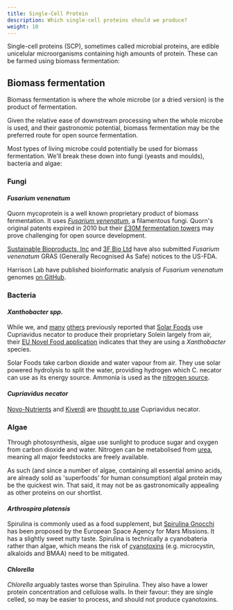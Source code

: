 ```yaml
---
title: Single-Cell Protein
description: Which single-cell proteins should we produce?
weight: 10
---
```


Single-cell proteins (SCP), sometimes called microbial proteins, are edible unicelular microorganisms containing high amounts of protein.  These can be farmed using biomass fermentation:

## Biomass fermentation

Biomass fermentation is where the whole microbe (or a dried version) is the product of fermentation.  

Given the relative ease of downstream processing when the whole microbe is used, and their gastronomic potential, biomass fermentation may be the preferred route for open source fermentation.

Most types of living microbe could potentially be used for biomass fermentation.  We'll break these down into fungi (yeasts and moulds), bacteria and algae:

### Fungi

#### *Fusarium venenatum*

Quorn mycoprotein is a well known proprietary product of biomass fermentation.  It uses [*Fusarium venenatum*](https://www.quorn.us/news/how-is-quorn-made-introduction-to-quorn-and-mycoprotein), a filamentous fungi.  Quorn's original patents expired in 2010 but their [£30M fermentation towers](https://www.foodmanufacture.co.uk/Article/2011/03/14/Premier-didn-t-realise-Quorn-s-potential-says-ceo) may prove challenging for open source development.

[Sustainable Bioproducts, Inc](https://www.fda.gov/media/142277/download) and [3F Bio Ltd](https://fda.report/media/145554/GRAS-Notice-GRN-945-Fungal+protein.pdf) have also submitted *Fusarium venenatum* GRAS (Generally Recognised As Safe) notices to the US-FDA.

Harrison Lab have published bioinformatic analysis of *Fusarium venenatum* genomes [on GitHub](https://github.com/harrisonlab/fusarium_venenatum).

### Bacteria

#### *Xanthobacter spp.*

While we, and [many](https://www.penguin.co.uk/books/317018/regenesis-by-monbiot-george/9780141992990) [others](https://theses.hal.science/tel-03718434/document) previously reported that [Solar Foods](https://solarfoods.com/science/) use Cupriavidus necator to produce their proprietary Solein largely from air, their [EU Novel Food application](https://food.ec.europa.eu/system/files/2023-08/novel-food_sum_ongoing-app_2021-1730.pdf) indicates that they are using a *Xanthobacter* species.

Solar Foods take carbon dioxide and water vapour from air.  They use solar powered hydrolysis to split the water, providing hydrogen which C. necator can use as its energy source.  Ammonia is used as the [nitrogen source](https://www.youtube.com/watch?v=z8zuqR95fqA).

#### *Cupriavidus necator*

[Novo-Nutrients](https://www.novonutrients.com) and [Kiverdi](https://www.kiverdi.com) are [thought to use](https://theses.hal.science/tel-03718434/document) Cupriavidus necator.

### Algae

Through photosynthesis, algae use sunlight to produce sugar and oxygen from carbon dioxide and water.  Nitrogen can be metabolised from [urea](https://www.ncbi.nlm.nih.gov/pmc/articles/PMC396147/), meaning all major feedstocks are freely available.

As such (and since a number of algae, containing all essential amino acids, are already sold as 'superfoods' for human consumption) algal protein may be the quickest win.  That said, it may not be as gastronomically appealing as other proteins on our shortlist.

#### *Arthrospira platensis*

Spirulina is commonly used as a food supplement, but [Spirulina Gnocchi](https://www.esa.int/Science_Exploration/Human_and_Robotic_Exploration/Exploration/Ready_for_dinner_on_Mars) has been proposed by the European Space Agency for Mars Missions.  It has a slightly sweet nutty taste.  Spirulina is technically a cyanobateria rather than algae, which means the risk of [cyanotoxins](https://cdn.who.int/media/docs/default-source/wash-documents/water-safety-and-quality/toxic-cyanobacteria-2/toxic-cyanobacteria-ch2.pdf?sfvrsn=788871d3_14) (e.g. microcystin, alkaloids and BMAA) need to be mitigated.

#### *Chlorella*

*Chlorella* arguably tastes worse than Spirulina.  They also have a lower protein concentration and cellulose walls.  In their favour: they are single celled, so may be easier to process, and should not produce cyanotoxins.

<br>